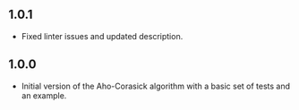 ## 1.0.1

- Fixed linter issues and updated description.

## 1.0.0

- Initial version of the Aho-Corasick algorithm with a basic
  set of tests and an example.

